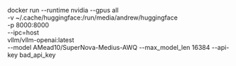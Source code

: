docker run --runtime nvidia --gpus all \
    -v ~/.cache/huggingface:/run/media/andrew/huggingface \
    -p 8000:8000 \
    --ipc=host \
    vllm/vllm-openai:latest \
    --model AMead10/SuperNova-Medius-AWQ
    --max_model_len 16384
    --api-key bad_api_key